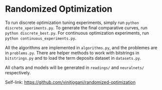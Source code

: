 # Randomized Optimization

To run discrete optimization tuning experiments, simply run `python discrete_xperiments.py`. To generate the final comparative curves, run `python discrete_best.py`. For continuous optimization experiments, run `python continuous_experiments.py`.

All the algorithms are implemented in `algorithms.py`, and the problemes are in `problems.py`. There are helper methods to work with bitstrings in `bitstrings.py` and to load the term deposits dataset in `datasets.py`.

All charts and models will be generated in `readings/` and `neuralnets/` respectively.

Self-link: https://github.com/vinitjogani/randomized-optimization
